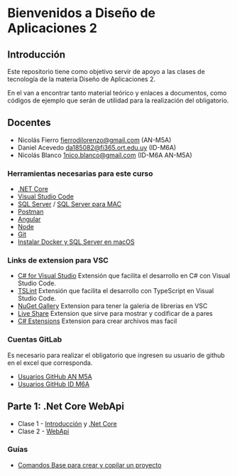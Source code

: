 # Bienvenidos a Diseño de Aplicaciones 2

## Introducción

Este repositorio tiene como objetivo servir de apoyo a las clases de tecnología de la materia Diseño de Aplicaciones 2.

En el van a encontrar tanto material teórico y enlaces a documentos, como códigos de ejemplo que serán de utilidad para la realización del obligatorio.


## Docentes

- Nicolás Fierro [fierrodilorenzo@gmail.com](mailto:fierrodilorenzo@gmail.com)  (AN-M5A)
- Daniel Acevedo [da185082@fi365.ort.edu.uy](mailto:da185082@fi365.ort.edu.uy) (ID-M6A)
- Nicolás Blanco [1nico.blanco@gmail.com](mailto:1nico.blanco@gmail.com)  (ID-M6A AN-M5A)

### Herramientas necesarias para este curso

- [.NET Core](https://dotnet.microsoft.com/learn/dotnet/hello-world-tutorial/install)
- [Visual Studio Code](https://code.visualstudio.com/)
- [SQL Server](https://www.microsoft.com/es-mx/sql-server/sql-server-downloads?rtc=1) / [SQL Server para MAC](https://docs.microsoft.com/en-us/sql/linux/quickstart-install-connect-docker?view=sql-server-ver15&pivots=cs1-bash)
- [Postman](https://www.postman.com/)
- [Angular](https://angular.io/)
- [Node](https://nodejs.org/es/)
- [Git](https://git-scm.com/)
- [Instalar Docker y SQL Server en macOS](Clases/Guias/InstalacionSQLserverMacOS.md)

### Links de extension para VSC
 - [C# for Visual Studio](https://marketplace.visualstudio.com/items?itemName=ms-dotnettools.csharp) Extensión que facilita el desarrollo en C# con Visual Studio Code.
 - [TSLint](https://marketplace.visualstudio.com/items?itemName=ms-vscode.vscode-typescript-tslint-plugin) Extensión que facilita el desarrollo con TypeScript en Visual Studio Code.
 - [NuGet Gallery](https://marketplace.visualstudio.com/items?itemName=patcx.vscode-nuget-gallery) Extension para tener la galeria de librerias en VSC
 - [Live Share](https://marketplace.visualstudio.com/items?itemName=MS-vsliveshare.vsliveshare) Extension que sirve para mostrar y codificar de a pares
 - [C# Estensions](https://marketplace.visualstudio.com/items?itemName=jchannon.csharpextensions) Extension para crear archivos mas facil

### Cuentas GitLab

Es necesario para realizar el obligatorio que ingresen su usuario de github en el excel que corresponda.

- [Usuarios GitHub AN M5A](https://docs.google.com/spreadsheets/d/1WSKin8x0xcooTlO_n2zNUqhQ7Vt6X9EgJniZx1hfEAU/edit?usp=sharing)
- [Usuarios GitHub ID M6A](https://docs.google.com/spreadsheets/d/1vVDZhUQTdeDkf2ECw6uIkAjcFmjzvpkeMu4DhVALjZA/edit?usp=sharing)

## Parte 1: .Net Core WebApi
- Clase 1 - [Introducción](/Clases/Clase_01-Intro/1.1-Introduccion.md) y [.Net Core](/Clases/Clase_01-Intro/1.2-.NET_Core.md)
- Clase 2 - [WebApi](https://www.notion.so/WEB-API-b460683de96a4d66aed5660a9d4de8bf)


### Guías
- [Comandos Base para crear y copilar un proyecto](/Clases/Clase_01-Intro/Guias/ComandosNetCore.md)
